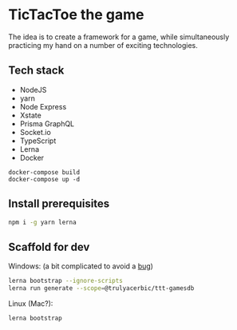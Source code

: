 # TicTacToe the game #

The idea is to create a framework for a game, while simultaneously practicing
my hand on a number of exciting technologies.

## Tech stack ##

- NodeJS
- yarn
- Node Express
- Xstate
- Prisma GraphQL
- Socket.io
- TypeScript
- Lerna
- Docker

```
docker-compose build
docker-compose up -d
```

## Install prerequisites ##

```bash
npm i -g yarn lerna
```

## Scaffold for dev ##

Windows: (a bit complicated to avoid a [bug](https://github.com/yarnpkg/yarn/issues/6175))

```bash
lerna bootstrap --ignore-scripts
lerna run generate --scope=@trulyacerbic/ttt-gamesdb
```

Linux (Mac?):

```bash
lerna bootstrap
```